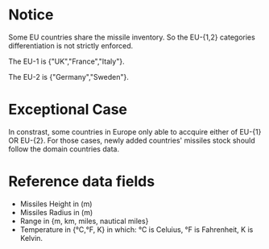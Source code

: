 # Notice 
Some EU countries share the missile inventory. So the EU-{1,2} categories differentiation 
is not strictly enforced.

The EU-1 is {"UK","France","Italy"}.

The EU-2 is {"Germany","Sweden"}.

# Exceptional Case
In constrast, some countries in Europe only able to accquire either of EU-{1} OR EU-{2}.
For those cases, newly added countries' missiles stock should follow the domain countries data.

# Reference data fields
* Missiles Height in (m)
* Missiles Radius in (m)
* Range in {m, km, miles, nautical miles}
* Temperature in {°C,°F, K} in which: °C is Celuius, °F is Fahrenheit, K is Kelvin.
